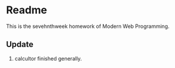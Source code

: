 # Readme
  This is the sevehnthweek homework of Modern Web Programming.

## Update
1. calcultor finished generally.
